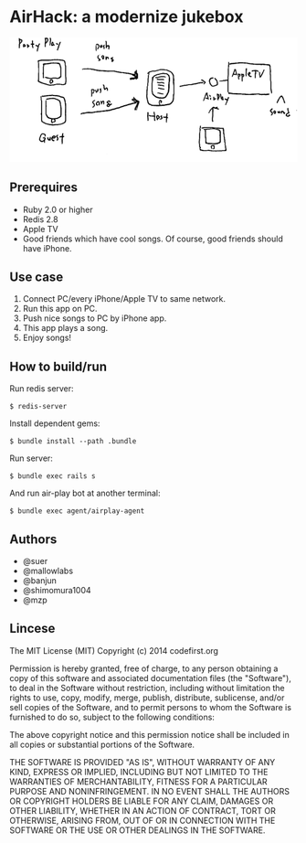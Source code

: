 AirHack: a modernize jukebox
=============================

![overview](https://raw.githubusercontent.com/codefirst/air-hack/master/misc/overview.png)

## Prerequires

 * Ruby 2.0 or higher
 * Redis 2.8
 * Apple TV
 * Good friends which have cool songs. Of course, good friends should have iPhone.

## Use case

1. Connect PC/every iPhone/Apple TV to same network.
2. Run this app on PC.
3. Push nice songs to PC by iPhone app.
4. This app plays a song.
5. Enjoy songs!

## How to build/run
Run redis server:
```
$ redis-server
```

Install dependent gems:
```
$ bundle install --path .bundle
```

Run server:
```
$ bundle exec rails s
```

And run air-play bot at another terminal:
```
$ bundle exec agent/airplay-agent
```

## Authors

 * @suer
 * @mallowlabs
 * @banjun
 * @shimomura1004
 * @mzp

## Lincese

The MIT License (MIT) Copyright (c) 2014 codefirst.org

Permission is hereby granted, free of charge, to any person obtaining a copy of this software and associated documentation files (the "Software"), to deal in the Software without restriction, including without limitation the rights to use, copy, modify, merge, publish, distribute, sublicense, and/or sell copies of the Software, and to permit persons to whom the Software is furnished to do so, subject to the following conditions:

The above copyright notice and this permission notice shall be included in all copies or substantial portions of the Software.

THE SOFTWARE IS PROVIDED "AS IS", WITHOUT WARRANTY OF ANY KIND, EXPRESS OR IMPLIED, INCLUDING BUT NOT LIMITED TO THE WARRANTIES OF MERCHANTABILITY, FITNESS FOR A PARTICULAR PURPOSE AND NONINFRINGEMENT. IN NO EVENT SHALL THE AUTHORS OR COPYRIGHT HOLDERS BE LIABLE FOR ANY CLAIM, DAMAGES OR OTHER LIABILITY, WHETHER IN AN ACTION OF CONTRACT, TORT OR OTHERWISE, ARISING FROM, OUT OF OR IN CONNECTION WITH THE SOFTWARE OR THE USE OR OTHER DEALINGS IN THE SOFTWARE.
